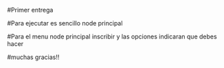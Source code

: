 #Primer entrega

#Para ejecutar es sencillo node principal

#Para el menu node principal inscribir y las opciones indicaran que debes hacer

#muchas gracias!!
